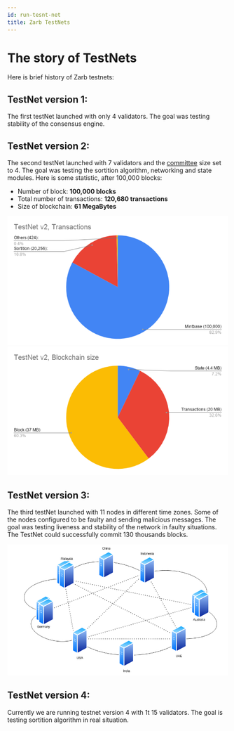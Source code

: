 ```yaml
---
id: run-tesnt-net
title: Zarb TestNets
---
```


# The story of TestNets

Here is brief history of Zarb testnets:

## TestNet version 1:

The first testNet launched with only 4 validators. The goal was testing stability of the consensus
engine.

## TestNet version 2:

The second testNet launched with 7 validators and the [committee](./learn-committee.md) size set
to 4. The goal was testing the sortition algorithm, networking and state modules. Here is some
statistic, after 100,000 blocks:

- Number of block: **100,000 blocks**
- Total number of transactions: **120,680 transactions**
- Size of blockchain: **61 MegaBytes**

![TestNet v2, Transactions](../assets/images/testnet_v2_transactions.png)
![TestNet v2, Blockchain size](../assets/images/testnet_v2_size.png)

## TestNet version 3:

The third testNet launched with 11 nodes in different time zones. Some of the nodes configured to be
faulty and sending malicious messages. The goal was testing liveness and stability of the network in
faulty situations. The TestNet could successfully commit 130 thousands blocks.

![TestNet v3, Network topology](../assets/images/testnet_v3_topology.png)

## TestNet version 4:

Currently we are running testnet version 4 with 1t 15 validators. The goal is testing sortition
algorithm in real situation.
